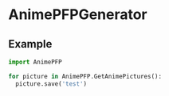 # AnimePFPGenerator
## Example
```python
import AnimePFP

for picture in AnimePFP.GetAnimePictures():
  picture.save('test')
```
